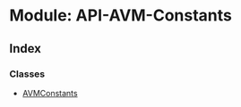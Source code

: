 # Module: API-AVM-Constants

## Index

### Classes

- [AVMConstants](../classes/api_avm_constants.avmconstants)
